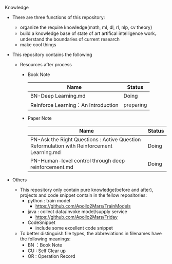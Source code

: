 Knowledge 

- There are three functions of this repository:
  - organize the require knowledge(math, ml, dl, rl, nlp, cv theory)
  - build a knowledge base of state of art artifical intelligence work，understand the boundaries of current research
  - make cool things

- This repository contains the following
  - Resources after process
    - Book Note

      | Name                | Status |
      | ------------------- | ------ |
      | BN-Deep Learning.md | Doing  |
      | Reinforce Learning：An Introduction | preparing |

    - Paper Note

      | Name                                     | Status |
      | ---------------------------------------- | ------ |
      | PN-Ask the Right Questions : Active Question Reformulation with Reinforcement Learning.md | Doing  |
      | PN-Human-level control through deep reinforcement.md                                      |  Doing |

- Others
  - This repository only contain pure knowledge(before and after), projects and code snippet contain in the fellow repositories: 
    - python : train model
      - https://github.com/Apollo2Mars/TrainModels
    - java : collect data/invoke model/supply service 
      - https://github.com/Apollo2Mars/Friday
    - CodeSnippet
      - include some excellent code snippet
  - To better distinguish file types, the abbreviations in filenames have the following meanings:
    - BN ：Book Note
    - CU : Self Clear up
    - OR : Operation Record
